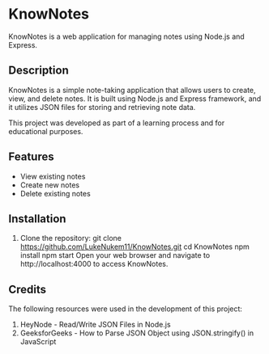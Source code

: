 # KnowNotes

KnowNotes is a web application for managing notes using Node.js and Express.

## Description

KnowNotes is a simple note-taking application that allows users to create, view, and delete notes. It is built using Node.js and Express framework, and it utilizes JSON files for storing and retrieving note data.

This project was developed as part of a learning process and for educational purposes.

## Features

- View existing notes
- Create new notes
- Delete existing notes

## Installation

1. Clone the repository:
   git clone https://github.com/LukeNukem11/KnowNotes.git
cd KnowNotes
npm install
npm start
Open your web browser and navigate to http://localhost:4000 to access KnowNotes.

## Credits
 The following resources were used in the development of this project:

1. HeyNode - Read/Write JSON Files in Node.js
3. GeeksforGeeks - How to Parse JSON Object using JSON.stringify() in JavaScript


